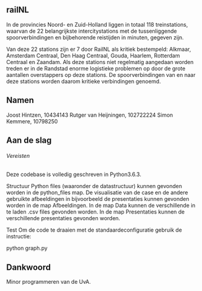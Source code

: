 railNL
-------------
In de provincies Noord- en Zuid-Holland liggen in totaal 118 treinstations, waarvan de 22 belangrijkste intercitystations met de tussenliggende spoorverbindingen en bijbehorende reistijden in minuten, gegeven zijn.

Van deze 22 stations zijn er 7 door RailNL als kritiek bestempeld: Alkmaar, Amsterdam Centraal, Den Haag Centraal, Gouda, Haarlem, Rotterdam Centraal en Zaandam. Als deze stations niet regelmatig aangedaan worden treden er in de Randstad enorme logistieke problemen op door de grote aantallen overstappers op deze stations. De spoorverbindingen van en naar deze stations worden daarom kritieke verbindingen genoemd.

Namen
-------------
Joost Hintzen, 10434143
Rutger van Heijningen, 102722224
Simon Kemmere, 10798250


Aan de slag
-------------
###### Vereisten
Deze codebase is volledig geschreven in Python3.6.3.

Structuur
Python files (waaronder de datastructuur) kunnen gevonden worden in de
python_files map.
De visualisatie van de case en de andere gebruikte afbeeldingen in bijvoorbeeld
de presentaties kunnen gevonden worden in de map Afbeeldingen.
In de map Data kunnen de verschillende in te laden .csv files gevonden worden.
In de map Presentaties kunnen de verschillende presentaties gevonden worden.

Test
Om de code te draaien met de standaardeconfiguratie gebruik de instructie:

python graph.py

Dankwoord
-------------
Minor programmeren van de UvA.
